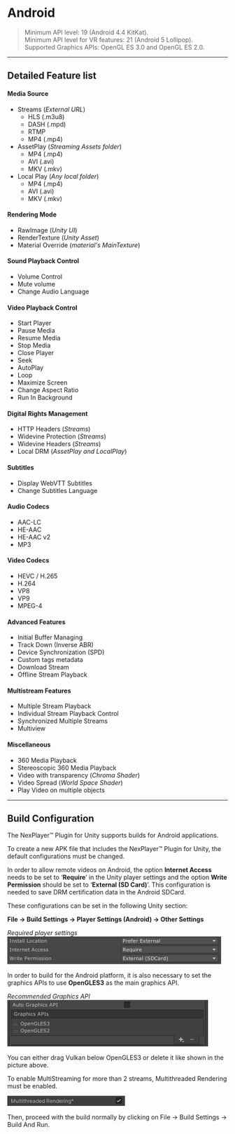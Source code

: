 # Android

> Minimum API level: 19 (Android 4.4 KitKat).  
Minimum API level for VR features: 21 (Android 5 Lollipop).  
Supported Graphics APIs: OpenGL ES  3.0 and OpenGL ES 2.0.  

---
## Detailed Feature list
#### Media Source
- Streams (*External URL*)
	- HLS (.m3u8)
	- DASH (.mpd)
	- RTMP
	- MP4 (.mp4)
- AssetPlay (*Streaming Assets folder*)
	- MP4 (.mp4)
	- AVI (.avi)
	- MKV (.mkv)
- Local Play (*Any local folder*)
	- MP4 (.mp4)
	- AVI (.avi)
	- MKV (.mkv)

#### Rendering Mode  
- RawImage (*Unity UI*)	
- RenderTexture (*Unity Asset*)
- Material Override (*material's MainTexture*)

#### Sound Playback Control
- Volume Control
- Mute volume
- Change Audio Language

#### Video Playback Control
- Start Player
- Pause Media
- Resume Media
- Stop Media
- Close Player
- Seek
- AutoPlay
- Loop
- Maximize Screen
- Change Aspect Ratio
- Run In Background

#### Digital Rights Management
- HTTP Headers (*Streams*)
- Widevine Protection (*Streams*)
- Widevine Headers (*Streams*)
- Local DRM (*AssetPlay and LocalPlay*)

#### Subtitles
- Display WebVTT Subtitles
- Change Subtitles Language

#### Audio Codecs
- AAC-LC
- HE-AAC
- HE-AAC v2
- MP3

#### Video Codecs
- HEVC / H.265
- H.264
- VP8
- VP9
- MPEG-4

#### Advanced Features
- Initial Buffer Managing
- Track Down (Inverse ABR)
- Device Synchronization (SPD)
- Custom tags metadata
- Download Stream
- Offline Stream Playback

#### Multistream Features
- Multiple Stream Playback
- Individual Stream Playback Control
- Synchronized Multiple Streams
- Multiview

#### Miscellaneous
- 360 Media Playback
- Stereoscopic 360 Media Playback
- Video with transparency (*Chroma Shader*)
- Video Spread (*World Space Shader*)
- Play Video on multiple objects

---
## Build Configuration

The NexPlayer™ Plugin for Unity supports builds for Android applications.

To create a new APK file that includes the NexPlayer™ Plugin for Unity, the default configurations must be changed.                                                        

In order to allow remote videos on Android, the option **Internet Access** needs to be set to ‘**Require**’ in the Unity player settings and the option **Write Permission** should be set to ‘**External (SD Card)**’. This configuration is needed to save DRM certification data in the Android SDCard.

These configurations can be set in the following Unity section:

**File → Build Settings → Player Settings (Android) → Other Settings**

*Required player settings*  
![](../assets/platforms/and0.png)

In order to build for the Android platform, it is also necessary to set the graphics APIs to use **OpenGLES3** as the main graphics API.

*Recommended Graphics API*  
![](../assets/platforms/and1.png)

You can either drag Vulkan below OpenGLES3 or delete it like shown in the picture above.

To enable MultiStreaming for more than 2 streams, Multithreaded Rendering must be enabled.

![](../assets/platforms/and2.png)

Then, proceed with the build normally by clicking on File → Build Settings → Build And Run. 